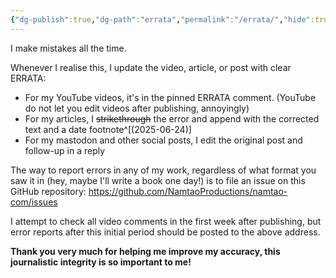 ```yaml
---
{"dg-publish":true,"dg-path":"errata","permalink":"/errata/","hide":true,"noteIcon":""}
---
```



I make mistakes all the time.

Whenever I realise this, I update the video, article, or post with clear ERRATA:
- For my YouTube videos, it's in the pinned ERRATA comment. (YouTube do not let you edit videos after publishing, annoyingly)
- For my articles, I ~~strikethrough~~ the error and append with the corrected text and a date footnote^[(2025-06-24)]
- For my mastodon and other social posts, I edit the original post and follow-up in a reply

The way to report errors in any of my work, regardless of what format you saw it in (hey, maybe I'll write a book one day!) is to file an issue on this GitHub repository:
https://github.com/NamtaoProductions/namtao-com/issues

I attempt to check all video comments in the first week after publishing, but error reports after this initial period should be posted to the above address.

**Thank you very much for helping me improve my accuracy, this journalistic integrity is so important to me!**
